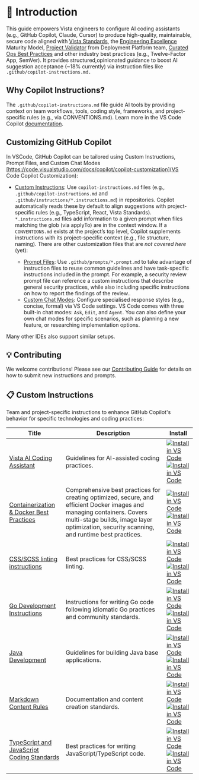 # 🤖 Introduction

This guide empowers Vista engineers to configure AI coding assistants (e.g., GitHub Copilot, Claude, Cursor) to produce high-quality, maintainable, secure code aligned with [Vista Standards](https://vistaprint.atlassian.net/wiki/spaces/NTEO/pages/1418756120), the [Engineering Excellence](https://vistaprint.atlassian.net/wiki/spaces/VEORG/pages/3354165422) Maturity Model, [Project Validator](https://gitlab.com/vistaprint-org/vista-engineering/engineering-productivity/ci-cd/project-validator) from Deployment Platform team, [Curated Ops Best Practices](https://vistaprint.atlassian.net/wiki/spaces/~557058f22af46378a74f3693363f8cf90f1610/pages/3365836456) and other industry best practices (e.g., Twelve-Factor App, SemVer). It provides structured,opinionated guidance to boost AI suggestion acceptance (~18% currently) via instruction files like `.github/copilot-instructions.md.`

## Why Copilot Instructions?

The `.github/copilot-instructions.md` file guide AI tools by providing context on team workflows, tools, coding style, frameworks, and project-specific rules (e.g., via CONVENTIONS.md). Learn more in the VS Code Copilot [documentation](https://code.visualstudio.com/docs/copilot/copilot-customization).

## Customizing GitHub Copilot

In VSCode, GitHub Copilot can be tailored using Custom Instructions, Prompt Files, and Custom Chat Modes [https://code.visualstudio.com/docs/copilot/copilot-customization](VS Code Copilot Customization):

- [Custom Instructions](https://code.visualstudio.com/docs/copilot/copilot-customization#_custom-instructions): Use `copilot-instructions.md` files (e.g., `.github/copilot-instructions.md` and `.github/instructions/*.instructions.md`) in repositories. Copilot automatically reads these by default to align suggestions with project-specific rules (e.g., TypeScript, React, Vista Standards).
`*.instructions.md` files add information to a given prompt when files matching the glob (via applyTo) are in the context window.
If a `CONVENTIONS.md` exists at the project’s top level, Copilot supplements instructions with its project-specific context (e.g., file structure, naming).
There are other customization files that are *not covered here* (yet):

  - [Prompt Files](https://code.visualstudio.com/docs/copilot/copilot-customization#_prompt-files-experimental): Use `.github/prompts/*.prompt.md` to take advantage of instruction files to reuse common guidelines and have task-specific instructions included in the prompt. For example, a security review prompt file can reference a custom instructions that describe general security practices, while also including specific instructions on how to report the findings of the review..
  - [Custom Chat Modes](https://code.visualstudio.com/docs/copilot/chat/chat-modes): Configure specialised response styles (e.g., concise, formal) via VS Code settings. VS Code comes with three built-in chat modes: `Ask`, `Edit`, and `Agent`. You can also define your own chat modes for specific scenarios, such as planning a new feature, or researching implementation options.

Many other IDEs also support similar setups.

## 💡 Contributing

We welcome contributions! Please see our [Contributing Guide](./CONTRIBUTING.md) for details on how to submit new instructions and prompts.

## 📋 Custom Instructions

Team and project-specific instructions to enhance GitHub Copilot's behavior for specific technologies and coding practices:

| Title | Description | Install |
| ----- | ----------- | ------- |
| [Vista AI Coding Assistant](copilot-instructions.md) | Guidelines for AI-assisted coding practices. | [![Install in VS Code](https://img.shields.io/badge/VS_Code-Install-0098FF?style=flat-square&logo=visualstudiocode&logoColor=white)](https://vscode.dev/redirect?url=vscode%3Achat-instructions%2Finstall%3Furl%3Dhttps://gitlab.com/api/v4/projects/vistaprint-org%2Fai-engineering%2Fai-coding-guide/repository/files/.github%2Fcopilot-instructions.md/raw?ref=main&private_token=glpat-F4X4TXHowZzvAcgkX9Qr) [![Install in VS Code](https://img.shields.io/badge/VS_Code_Insiders-Install-24bfa5?style=flat-square&logo=visualstudiocode&logoColor=white)](https://insiders.vscode.dev/redirect?url=vscode-insiders%3Achat-instructions%2Finstall%3Furl%3Dhttps://gitlab.com/api/v4/projects/vistaprint-org%2Fai-engineering%2Fai-coding-guide/repository/files/.github%2Fcopilot-instructions.md/raw?ref=main&private_token=glpat-F4X4TXHowZzvAcgkX9Qr) |
| [Containerization & Docker Best Practices](instructions/containerization-docker-best-practices.instructions.md) | Comprehensive best practices for creating optimized, secure, and efficient Docker images and managing containers. Covers multi-stage builds, image layer optimization, security scanning, and runtime best practices. | [![Install in VS Code](https://img.shields.io/badge/VS_Code-Install-0098FF?style=flat-square&logo=visualstudiocode&logoColor=white)](https://vscode.dev/redirect?url=vscode%3Achat-instructions%2Finstall%3Furl%3Dhttps%3A%2F%2Fraw.githubusercontent.com%2Fgithub%2Fawesome-copilot%2Fmain%2Finstructions%2Fcontainerization-docker-best-practices.instructions.md) [![Install in VS Code](https://img.shields.io/badge/VS_Code_Insiders-Install-24bfa5?style=flat-square&logo=visualstudiocode&logoColor=white)](https://insiders.vscode.dev/redirect?url=vscode-insiders%3Achat-instructions%2Finstall%3Furl%3Dhttps%3A%2F%2Fraw.githubusercontent.com%2Fgithub%2Fawesome-copilot%2Fmain%2Finstructions%2Fcontainerization-docker-best-practices.instructions.md) |
| [CSS/SCSS linting instructions](instructions/css.instructions.md) | Best practices for CSS/SCSS linting. | [![Install in VS Code](https://img.shields.io/badge/VS_Code-Install-0098FF?style=flat-square&logo=visualstudiocode&logoColor=white)](https://vscode.dev/redirect?url=vscode%3Achat-instructions%2Finstall%3Furl%3Dhttps://gitlab.com/api/v4/projects/vistaprint-org%2Fai-engineering%2Fai-coding-guide/repository/files/.github%2Finstructions%2Fcss.instructions.md/raw?ref=main&private_token=glpat-F4X4TXHowZzvAcgkX9Qr) [![Install in VS Code](https://img.shields.io/badge/VS_Code_Insiders-Install-24bfa5?style=flat-square&logo=visualstudiocode&logoColor=white)](https://insiders.vscode.dev/redirect?url=vscode-insiders%3Achat-instructions%2Finstall%3Furl%3Dhttps://gitlab.com/api/v4/projects/vistaprint-org%2Fai-engineering%2Fai-coding-guide/repository/files/.github%2Finstructions%2Fcss.instructions.md/raw?ref=main&private_token=glpat-F4X4TXHowZzvAcgkX9Qr) |
| [Go Development Instructions](instructions/go.instructions.md) | Instructions for writing Go code following idiomatic Go practices and community standards. | [![Install in VS Code](https://img.shields.io/badge/VS_Code-Install-0098FF?style=flat-square&logo=visualstudiocode&logoColor=white)](https://vscode.dev/redirect?url=vscode%3Achat-instructions%2Finstall%3Furl%3Dhttps://gitlab.com/api/v4/projects/vistaprint-org%2Fai-engineering%2Fai-coding-guide/repository/files/.github%2Finstructions%2Fgo.instructions.md/raw?ref=main&private_token=glpat-F4X4TXHowZzvAcgkX9Qr) [![Install in VS Code](https://img.shields.io/badge/VS_Code_Insiders-Install-24bfa5?style=flat-square&logo=visualstudiocode&logoColor=white)](https://insiders.vscode.dev/redirect?url=vscode-insiders%3Achat-instructions%2Finstall%3Furl%3Dhttps://gitlab.com/api/v4/projects/vistaprint-org%2Fai-engineering%2Fai-coding-guide/repository/files/.github%2Finstructions%2Fgo.instructions.md/raw?ref=main&private_token=glpat-F4X4TXHowZzvAcgkX9Qr) |
| [Java Development](instructions/java.instructions.md) | Guidelines for building Java base applications. | [![Install in VS Code](https://img.shields.io/badge/VS_Code-Install-0098FF?style=flat-square&logo=visualstudiocode&logoColor=white)](https://vscode.dev/redirect?url=vscode%3Achat-instructions%2Finstall%3Furl%3Dhttps://gitlab.com/api/v4/projects/vistaprint-org%2Fai-engineering%2Fai-coding-guide/repository/files/.github%2Finstructions%2Fjava.instructions.md/raw?ref=main&private_token=glpat-F4X4TXHowZzvAcgkX9Qr) [![Install in VS Code](https://img.shields.io/badge/VS_Code_Insiders-Install-24bfa5?style=flat-square&logo=visualstudiocode&logoColor=white)](https://insiders.vscode.dev/redirect?url=vscode-insiders%3Achat-instructions%2Finstall%3Furl%3Dhttps://gitlab.com/api/v4/projects/vistaprint-org%2Fai-engineering%2Fai-coding-guide/repository/files/.github%2Finstructions%2Fjava.instructions.md/raw?ref=main&private_token=glpat-F4X4TXHowZzvAcgkX9Qr) |
| [Markdown Content Rules](instructions/markdown.instructions.md) | Documentation and content creation standards. | [![Install in VS Code](https://img.shields.io/badge/VS_Code-Install-0098FF?style=flat-square&logo=visualstudiocode&logoColor=white)](https://vscode.dev/redirect?url=vscode%3Achat-instructions%2Finstall%3Furl%3Dhttps://gitlab.com/api/v4/projects/vistaprint-org%2Fai-engineering%2Fai-coding-guide/repository/files/.github%2Finstructions%2Fmarkdown.instructions.md/raw?ref=main&private_token=glpat-F4X4TXHowZzvAcgkX9Qr) [![Install in VS Code](https://img.shields.io/badge/VS_Code_Insiders-Install-24bfa5?style=flat-square&logo=visualstudiocode&logoColor=white)](https://insiders.vscode.dev/redirect?url=vscode-insiders%3Achat-instructions%2Finstall%3Furl%3Dhttps://gitlab.com/api/v4/projects/vistaprint-org%2Fai-engineering%2Fai-coding-guide/repository/files/.github%2Finstructions%2Fmarkdown.instructions.md/raw?ref=main&private_token=glpat-F4X4TXHowZzvAcgkX9Qr) |
| [TypeScript and JavaScript Coding Standards](instructions/ts.instructions.md) | Best practices for writing JavaScript/TypeScript code. | [![Install in VS Code](https://img.shields.io/badge/VS_Code-Install-0098FF?style=flat-square&logo=visualstudiocode&logoColor=white)](https://vscode.dev/redirect?url=vscode%3Achat-instructions%2Finstall%3Furl%3Dhttps://gitlab.com/api/v4/projects/vistaprint-org%2Fai-engineering%2Fai-coding-guide/repository/files/.github%2Finstructions%2Fts.instructions.md/raw?ref=main&private_token=glpat-F4X4TXHowZzvAcgkX9Qr) [![Install in VS Code](https://img.shields.io/badge/VS_Code_Insiders-Install-24bfa5?style=flat-square&logo=visualstudiocode&logoColor=white)](https://insiders.vscode.dev/redirect?url=vscode-insiders%3Achat-instructions%2Finstall%3Furl%3Dhttps://gitlab.com/api/v4/projects/vistaprint-org%2Fai-engineering%2Fai-coding-guide/repository/files/.github%2Finstructions%2Fts.instructions.md/raw?ref=main&private_token=glpat-F4X4TXHowZzvAcgkX9Qr) |